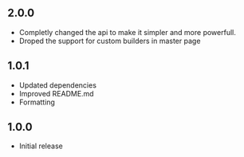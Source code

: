 ## 2.0.0
* Completly changed the api to make it simpler and more powerfull.
* Droped the support for custom builders in master page

## 1.0.1
* Updated dependencies
* Improved README.md
* Formatting

## 1.0.0

* Initial release
